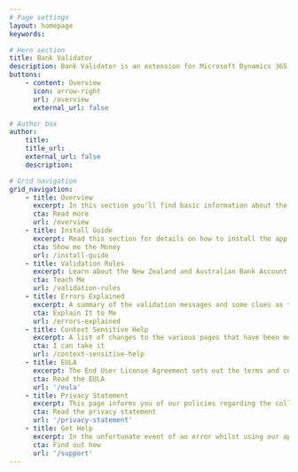```yaml
---
# Page settings
layout: homepage
keywords:

# Hero section
title: Bank Validator
description: Bank Validator is an extension for Microsoft Dynamics 365 Business Central that validates New Zealand and Australian bank accounts numbers.
buttons:
    - content: Overview
      icon: arrow-right
      url: /overview
      external_url: false

# Author box
author:
    title: 
    title_url: 
    external_url: false
    description: 

# Grid navigation
grid_navigation:
    - title: Overview
      excerpt: In this section you'll find basic information about the Bank Validator, what it does and how the validation works. Read this section to help you decide if this is the right extension for you.
      cta: Read more
      url: /overview
    - title: Install Guide
      excerpt: Read this section for details on how to install the app and buy the licenses.
      cta: Show me the Money
      url: /install-guide
    - title: Validation Rules
      excerpt: Learn about the New Zealand and Australian Bank Account formats and how we perform the validation.
      cta: Teach Me
      url: /validation-rules
    - title: Errors Explained
      excerpt: A summary of the validation messages and some clues as to probably what went wrong.
      cta: Explain It to Me
      url: /errors-explained
    - title: Context Sensitive Help
      excerpt: A list of changes to the various pages that have been modified as part of this extension and which new fields have been added. Honestly, you shouldn't read this.
      cta: I can take it
      url: /context-sensitive-help
    - title: EULA
      excerpt: The End User License Agreement sets out the terms and conditions for using this app. If you thought the context sensitive help was exciting, you're going to love reading the EULA.
      cta: Read the EULA
      url: '/eula'
    - title: Privacy Statement
      excerpt: This page informs you of our policies regarding the collection, use, and disclosure of Personal Information we receive from users of the Bank Validator app.
      cta: Read the privacy statement
      url: '/privacy-statement'
    - title: Get Help
      excerpt: In the unfortunate event of an error whilst using our app, you can contact us for help.
      cta: Find out how
      url: '/support'
---
```

